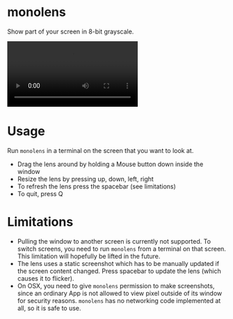 # monolens

Show part of your screen in 8-bit grayscale.

![](https://user-images.githubusercontent.com/2631586/119804111-57356180-bee0-11eb-9177-9ad46544fbc2.mov)

# Usage

Run `monolens` in a terminal on the screen that you want to look at.

- Drag the lens around by holding a Mouse button down inside the window
- Resize the lens by pressing up, down, left, right
- To refresh the lens press the spacebar (see limitations)
- To quit, press Q

# Limitations

- Pulling the window to another screen is currently not supported. To switch screens,
  you need to run `monolens` from a terminal on that screen. This limitation will
  hopefully be lifted in the future.
- The lens uses a static screenshot which has to be manually updated if the screen
  content changed. Press spacebar to update the lens (which causes it to flicker).
- On OSX, you need to give `monolens` permission to make screenshots, since an ordinary
  App is not allowed to view pixel outside of its window for security reasons.
  `monolens` has no networking code implemented at all, so it is safe to use.
